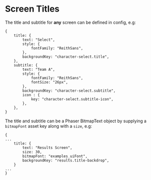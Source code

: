 # Screen Titles

The title and subtitle for **any** screen can be defined in config, e.g: 

```json5
{
    title: {
        text: "Select",
        style: {
            fontFamily: "ReithSans",
        },
        backgroundKey: "character-select.title",
    },
    subtitle: {
        text: "Team A",
        style: {
            fontFamily: "ReithSans",
            fontSize: "26px",
        },
        backgroundKey: "character-select.subtitle",
        icon : {
            key: "character-select.subtitle-icon",
        },
    },
}
```

The title and subtitle can be a Phaser BitmapText object by supplying a `bitmapFont` asset key along with a `size`, e.g: 

```json5
{
...
    title: {
        text: "Results Screen",
        size: 30,
        bitmapFont: "examples_uiFont",
        backgroundKey: "results.title-backdrop",
    }
...
}
```